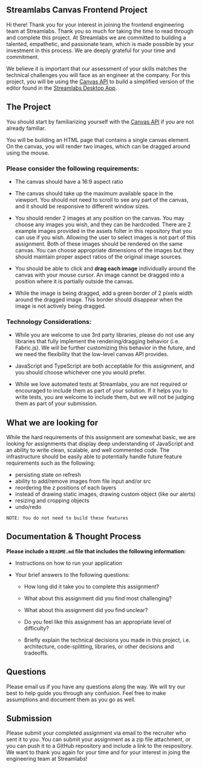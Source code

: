 ## Streamlabs Canvas Frontend Project

Hi there! Thank you for your interest in joining the frontend engineering team at Streamlabs. Thank you so much for taking the time to read through and complete this project. At Streamlabs we are committed to building a talented, empathetic, and passionate team, which is made possible by your investment in this process. We are deeply grateful for your time and commitment.

We believe it is important that our assessment of your skills matches the technical challenges you will face as an engineer at the company. For this project, you will be using the [Canvas API](https://developer.mozilla.org/en-US/docs/Web/API/Canvas_API) to build a simplified version of the editor found in the [Streamlabs Desktop App](https://streamlabs.com/streamlabs-live-streaming-software).

## The Project

You should start by familiarizing yourself with the [Canvas API](https://developer.mozilla.org/en-US/docs/Web/API/Canvas_API) if you are not already familiar.

You will be building an HTML page that contains a single canvas element. On the canvas, you will render two images, which can be dragged around using the mouse.

### Please consider the following requirements:

- The canvas should have a 16:9 aspect ratio

- The canvas should take up the maximum available space in the viewport. You should not need to scroll to see any part of the canvas, and it should be responsive to different window sizes.

- You should render 2 images at any position on the canvas. You may choose any images you wish, and they can be hardcoded. There are 2 example images provided in the assets folter in this repository that you can use if you wish. Allowing the user to select images is not part of this assignment. Both of these images should be rendered on the same canvas. You can choose appropriate dimensions of the images but they should maintain proper aspect ratios of the original image sources.

- You should be able to click and **drag each image** individually around the canvas with your mouse cursor. An image cannot be dragged into a position where it is partially outside the canvas.

- While the image is being dragged, add a green border of 2 pixels width around the dragged image. This border should disappear when the image is not actively being dragged.

### Technology Considerations:

- While you are welcome to use 3rd party libraries, please do not use any libraries that fully implement the rendering/dragging behavior (i.e. Fabric.js). We will be further customizing this behavior in the future, and we need the flexibility that the low-level canvas API provides.

- JavaScript and TypeScript are both acceptable for this assignment, and you should choose whichever one you would prefer.

- While we love automated tests at Streamlabs, you are not required or encouraged to include them as part of your solution. If it helps you to write tests, you are welcome to include them, but we will not be judging them as part of your submission.

## What we are looking for

While the hard requirements of this assignment are somewhat basic, we are looking for assignments that display deep understanding of JavaScript and an ability to write clean, scalable, and well commented code. The infrastructure should be easily able to potentially handle future feature requirements such as the following:

- persisting state on refresh
- ability to add/remove images from file input and/or src
- reordering the z positions of each layers
- instead of drawing static images, drawing custom object (like our alerts)
- resizing and cropping objects
- undo/redo

```
NOTE: You do not need to build these features
```

## Documentation & Thought Process

**Please include a `README.md` file that includes the following information:**

- Instructions on how to run your application

- Your brief answers to the following questions:
  - How long did it take you to complete this assignment?

  - What about this assignment did you find most challenging?

  - What about this assignment did you find unclear?

  - Do you feel like this assignment has an appropriate level of difficulty?

  - Briefly explain the technical decisions you made in this project, i.e. architecture, code-splitting, libraries, or other decisions and tradeoffs.

## Questions

Please email us if you have any questions along the way. We will try our best to help guide you through any confusion. Feel free to make assumptions and document them as you go as well.

## Submission

Please submit your completed assignment via email to the recruiter who sent it to you. You can submit your assignment as a zip file attachment, or you can push it to a GitHub repository and include a link to the respository. We want to thank you again for your time and for your interest in joing the engineering team at Streamlabs!
